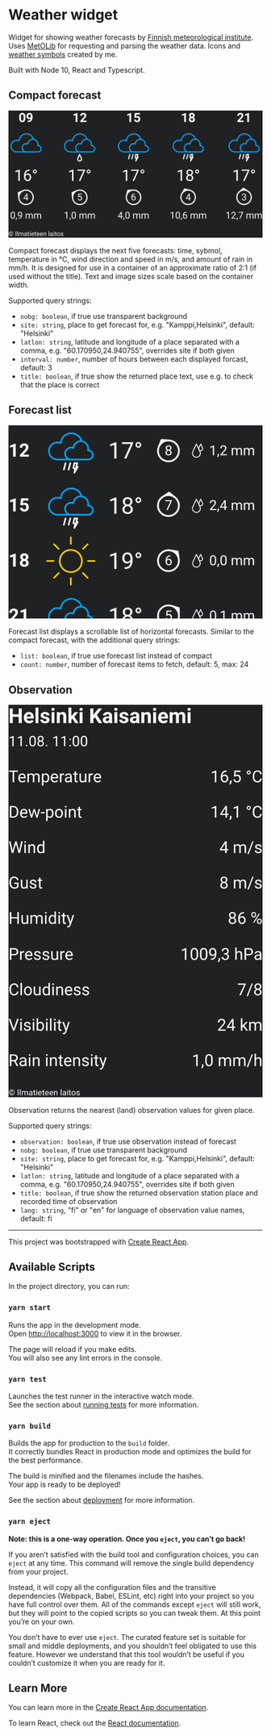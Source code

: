 # Weather widget

Widget for showing weather forecasts by [Finnish meteorological institute](https://en.ilmatieteenlaitos.fi/). Uses [MetOLib](https://github.com/fmidev/metolib) for requesting and parsing the weather data. Icons and [weather symbols](https://github.com/katrimarika/weather-icons) created by me.

Built with Node 10, React and Typescript.

## Compact forecast

![Example](compact_forecast.png)

Compact forecast displays the next five forecasts: time, sybmol, temperature in °C, wind direction and speed in m/s, and amount of rain in mm/h. It is designed for use in a container of an approximate ratio of 2:1 (if used without the title). Text and image sizes scale based on the container width.

Supported query strings:

- `nobg: boolean`, if true use transparent background
- `site: string`, place to get forecast for, e.g. "Kamppi,Helsinki", default: "Helsinki"
- `latlon: string`, latitude and longitude of a place separated with a comma, e.g. "60.170950,24.940755", overrides site if both given
- `interval: number`, number of hours between each displayed forcast, default: 3
- `title: boolean`, if true show the returned place text, use e.g. to check that the place is correct

## Forecast list

![Example](forecast_list.png)

Forecast list displays a scrollable list of horizontal forecasts. Similar to the compact forecast, with the additional query strings:

- `list: boolean`, if true use forecast list instead of compact
- `count: number`, number of forecast items to fetch, default: 5, max: 24

## Observation

![Example](observation.png)

Observation returns the nearest (land) observation values for given place.

Supported query strings:

- `observation: boolean`, if true use observation instead of forecast
- `nobg: boolean`, if true use transparent background
- `site: string`, place to get forecast for, e.g. "Kamppi,Helsinki", default: "Helsinki"
- `latlon: string`, latitude and longitude of a place separated with a comma, e.g. "60.170950,24.940755", overrides site if both given
- `title: boolean`, if true show the returned observation station place and recorded time of observation
- `lang: string`, "fi" or "en" for language of observation value names, default: fi

---

This project was bootstrapped with [Create React App](https://github.com/facebook/create-react-app).

## Available Scripts

In the project directory, you can run:

### `yarn start`

Runs the app in the development mode.<br>
Open [http://localhost:3000](http://localhost:3000) to view it in the browser.

The page will reload if you make edits.<br>
You will also see any lint errors in the console.

### `yarn test`

Launches the test runner in the interactive watch mode.<br>
See the section about [running tests](https://facebook.github.io/create-react-app/docs/running-tests) for more information.

### `yarn build`

Builds the app for production to the `build` folder.<br>
It correctly bundles React in production mode and optimizes the build for the best performance.

The build is minified and the filenames include the hashes.<br>
Your app is ready to be deployed!

See the section about [deployment](https://facebook.github.io/create-react-app/docs/deployment) for more information.

### `yarn eject`

**Note: this is a one-way operation. Once you `eject`, you can’t go back!**

If you aren’t satisfied with the build tool and configuration choices, you can `eject` at any time. This command will remove the single build dependency from your project.

Instead, it will copy all the configuration files and the transitive dependencies (Webpack, Babel, ESLint, etc) right into your project so you have full control over them. All of the commands except `eject` will still work, but they will point to the copied scripts so you can tweak them. At this point you’re on your own.

You don’t have to ever use `eject`. The curated feature set is suitable for small and middle deployments, and you shouldn’t feel obligated to use this feature. However we understand that this tool wouldn’t be useful if you couldn’t customize it when you are ready for it.

## Learn More

You can learn more in the [Create React App documentation](https://facebook.github.io/create-react-app/docs/getting-started).

To learn React, check out the [React documentation](https://reactjs.org/).
